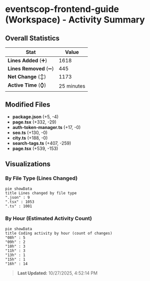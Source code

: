 # eventscop-frontend-guide (Workspace) - Activity Summary 

## Overall Statistics

| Stat                   | Value                                                             |
| ---------------------- | ----------------------------------------------------------------- |
| **Lines Added** (➕)   | 1618                                          |
| **Lines Removed** (➖) | 445                                        |
| **Net Change** (↕)    | 1173                |
| **Active Time** (⌚)   | 25 minutes |


## Modified Files
- **package.json** (+5, -4)
- **page.tsx** (+332, -29)
- **auth-token-manager.ts** (+17, -0)
- **seo.ts** (+130, -0)
- **city.ts** (+188, -0)
- **search-tags.ts** (+407, -259)
- **page.tsx** (+539, -153)

## Visualizations

### By File Type (Lines Changed)

```mermaid
pie showData
title Lines changed by file type
".json" : 9
".tsx" : 1053
".ts" : 1001
```

### By Hour (Estimated Activity Count)

```mermaid
pie showData
title Coding activity by hour (count of changes)
"08h" : 5
"09h" : 2
"10h" : 3
"11h" : 3
"13h" : 1
"15h" : 1
"16h" : 14
```


> **Last Updated:** 10/27/2025, 4:52:14 PM